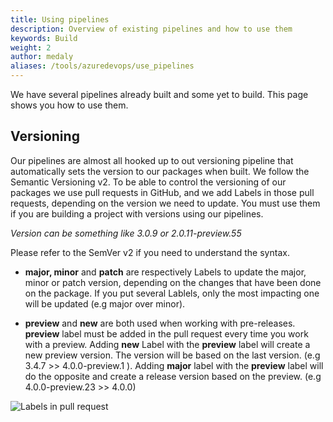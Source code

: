 ```yaml
---
title: Using pipelines
description: Overview of existing pipelines and how to use them
keywords: Build
weight: 2
author: medaly
aliases: /tools/azuredevops/use_pipelines
---
```


We have several pipelines already built and some yet to build. This page shows you how to use them.

## Versioning

Our pipelines are almost all hooked up to out versioning pipeline that automatically sets the version
to our packages when built. We follow the Semantic Versioning v2.
To be able to control the versioning of our packages we use pull requests in GitHub, and we add Labels 
in those pull requests, depending on the version we need to update. You must use them if you are building 
a project with versions using our pipelines.

*Version can be something like 3.0.9 or 2.0.11-preview.55* 

Please refer to the SemVer v2 if you need to understand the syntax.

- **major, minor** and **patch** are respectively Labels to update the major, minor or patch version, 
  depending on the changes that have been done on the package.
  If you put several Lablels, only the most impacting one will be updated (e.g major over minor).

- **preview** and **new** are both used when working with pre-releases.
  **preview** label must be added in the pull request every time you work with a preview.
  Adding **new** Label with the **preview** label will create a new preview version. The version will
  be based on the last version. (e.g 3.4.7 >> 4.0.0-preview.1 ).
  Adding **major** label with the **preview** label will do the opposite and create a release version
  based on the preview. (e.g 4.0.0-preview.23 >> 4.0.0)
  
![Labels in pull request](../images/labels_pr.png)
